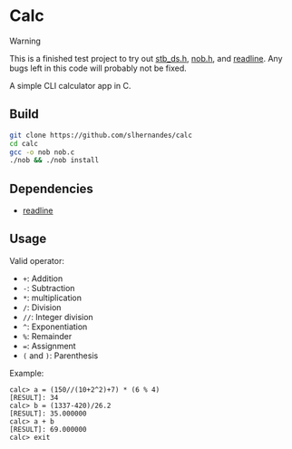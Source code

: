 # Calc

> [!WARNING]
> This is a finished test project to try out [stb_ds.h](https://github.com/nothings/stb/blob/master/stb_ds.h), [nob.h](https://github.com/tsoding/nob.h), and [readline](https://www.gnu.org/software/readline/).
> Any bugs left in this code will probably not be fixed.

A simple CLI calculator app in C.

## Build

```sh
git clone https://github.com/slhernandes/calc
cd calc
gcc -o nob nob.c
./nob && ./nob install
```

## Dependencies

- [readline](https://www.gnu.org/software/readline/)

## Usage

Valid operator:
- ```+```: Addition
- ```-```: Subtraction
- ```*```: multiplication
- ```/```: Division
- ```//```: Integer division
- ```^```: Exponentiation
- ```%```: Remainder
- ```=```: Assignment
- ```(``` and ```)```: Parenthesis

Example:
```
calc> a = (150//(10+2^2)+7) * (6 % 4)
[RESULT]: 34
calc> b = (1337-420)/26.2
[RESULT]: 35.000000
calc> a + b
[RESULT]: 69.000000
calc> exit
```
